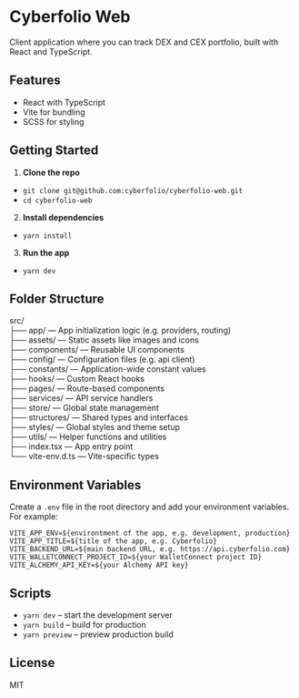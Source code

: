# Cyberfolio Web

Client application where you can track DEX and CEX portfolio, built with React and TypeScript.

## Features

- React with TypeScript
- Vite for bundling
- SCSS for styling

## Getting Started

1. **Clone the repo**

- `git clone git@github.com:cyberfolio/cyberfolio-web.git`
- `cd cyberfolio-web`

2. **Install dependencies**

- `yarn install`

3. **Run the app**

- `yarn dev`

## Folder Structure

src/  
 ├── app/ — App initialization logic (e.g. providers, routing)  
 ├── assets/ — Static assets like images and icons  
 ├── components/ — Reusable UI components  
 ├── config/ — Configuration files (e.g. api client)  
 ├── constants/ — Application-wide constant values  
 ├── hooks/ — Custom React hooks  
 ├── pages/ — Route-based components  
 ├── services/ — API service handlers  
 ├── store/ — Global state management  
 ├── structures/ — Shared types and interfaces  
 ├── styles/ — Global styles and theme setup  
 ├── utils/ — Helper functions and utilities  
 ├── index.tsx — App entry point  
 └── vite-env.d.ts — Vite-specific types

## Environment Variables

Create a `.env` file in the root directory and add your environment variables. For example:

```env
VITE_APP_ENV=${environtment of the app, e.g. development, production}
VITE_APP_TITLE=${title of the app, e.g. Cyberfolio}
VITE_BACKEND_URL=${main backend URL, e.g. https://api.cyberfolio.com}
VITE_WALLETCONNECT_PROJECT_ID=${your WalletConnect project ID}
VITE_ALCHEMY_API_KEY=${your Alchemy API key}

```

## Scripts

- `yarn dev` – start the development server
- `yarn build` – build for production
- `yarn preview` – preview production build

## License

MIT
